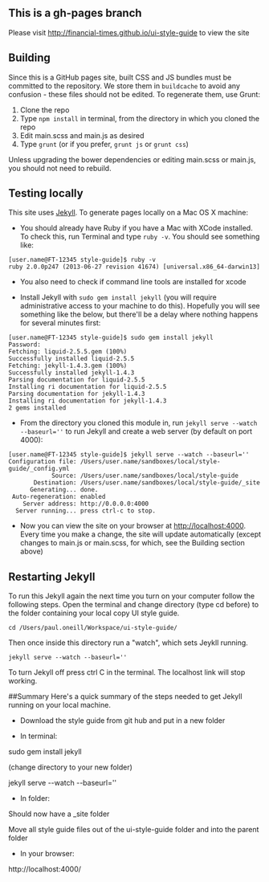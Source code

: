 ## This is a gh-pages branch

Please visit http://financial-times.github.io/ui-style-guide to view the site

## Building

Since this is a GitHub pages site, built CSS and JS bundles must be committed to the repository.  We store them in `buildcache` to avoid any confusion - these files should not be edited.  To regenerate them, use Grunt:

1. Clone the repo
1. Type `npm install` in terminal, from the directory in which you cloned the repo
1. Edit main.scss and main.js as desired
1. Type `grunt` (or if you prefer, `grunt js` or `grunt css`)

Unless upgrading the bower dependencies or editing main.scss or main.js, you should not need to rebuild.

## Testing locally

This site uses [Jekyll](http://jekyllrb.com/).  To generate pages locally on a Mac OS X machine:

* You should already have Ruby if you have a Mac with XCode installed.  To check this, run Terminal and type `ruby -v`.  You should see something like:

```
[user.name@FT-12345 style-guide]$ ruby -v
ruby 2.0.0p247 (2013-06-27 revision 41674) [universal.x86_64-darwin13]
```
* You also need to check if command line tools are installed for xcode

* Install Jekyll with `sudo gem install jekyll` (you will require administrative access to your machine to do this).  Hopefully you will see something like the below, but there'll be a delay where nothing happens for several minutes first:

```
[user.name@FT-12345 style-guide]$ sudo gem install jekyll
Password:
Fetching: liquid-2.5.5.gem (100%)
Successfully installed liquid-2.5.5
Fetching: jekyll-1.4.3.gem (100%)
Successfully installed jekyll-1.4.3
Parsing documentation for liquid-2.5.5
Installing ri documentation for liquid-2.5.5
Parsing documentation for jekyll-1.4.3
Installing ri documentation for jekyll-1.4.3
2 gems installed
```

* From the directory you cloned this module in, run `jekyll serve --watch --baseurl=''` to run Jekyll and create a web server (by default on port 4000):

```
[user.name@FT-12345 style-guide]$ jekyll serve --watch --baseurl=''
Configuration file: /Users/user.name/sandboxes/local/style-guide/_config.yml
            Source: /Users/user.name/sandboxes/local/style-guide
       Destination: /Users/user.name/sandboxes/local/style-guide/_site
      Generating... done.
 Auto-regeneration: enabled
    Server address: http://0.0.0.0:4000
  Server running... press ctrl-c to stop.
```

* Now you can view the site on your browser at [http://localhost:4000](http://localhost:4000).  Every time you make a change, the site will update automatically (except changes to main.js or main.scss, for which, see the Building section above)


## Restarting Jekyll
To run this Jekyll again the next time you turn on your computer follow the following steps. Open the terminal and change directory (type cd before) to the folder containing your local copy UI style guide.

```
cd /Users/paul.oneill/Workspace/ui-style-guide/
```
Then once inside this directory run a "watch", which sets Jeykll running.

```
jekyll serve --watch --baseurl=''
```
To turn Jekyll off press ctrl C in the terminal. The localhost link will stop working.


##Summary
Here's a quick summary of the steps needed to get Jekyll running on your local machine.

* Download the style guide from git hub and put in a new folder


* In terminal:

sudo gem install jekyll

(change directory to your new folder)

jekyll serve --watch --baseurl=''


* In folder:

Should now have a _site folder

Move all style guide files out of the ui-style-guide folder and into the parent folder 


* In your browser:

http://localhost:4000/

